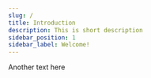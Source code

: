 ```yaml
---
slug: /
title: Introduction
description: This is short description
sidebar_position: 1
sidebar_label: Welcome!
---
```


Another text here
